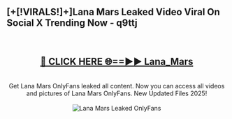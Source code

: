 <h2>[+[!VIRALS!]+]Lana Mars Leaked Video Viral On Social X Trending Now - q9ttj</h2>
<br>
<div align="center">
<h2><a href="https://libra.edu.pl?Lana_Mars" rel="nofollow">🔴 CLICK HERE 🌐==►► Lana_Mars</a></h2>
<br>
Get Lana Mars OnlyFans leaked all content. Now you can access all videos and pictures of Lana Mars OnlyFans. New Updated Files 2025!
<br>
<br>
<a href="https://libra.edu.pl?Lana_Mars" rel="nofollow" data-target="animated-image.originalLink"><img src="https://i.ibb.co.com/WyWwxjT/player-gif2.gif" alt="Lana Mars Leaked OnlyFans" style="max-width: 100%; display: inline-block;" data-target="animated-image.originalImage"></a>
</div>
<br>